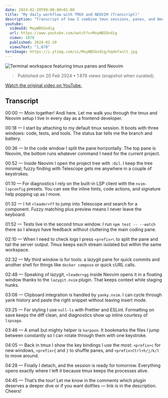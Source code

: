```yaml
---
date: 2024-02-20T09:00:00+01:00
title: "My daily workflow with TMUX and NEOVIM (Transcript)"
description: "Transcript of how I combine tmux sessions, panes, and Neovim plugins for a productive frontend workflow."
youtube:
  videoId: MoyWBSGndig
  url: https://www.youtube.com/watch?v=MoyWBSGndig
  views: 1878
  published: 2024-02-20
  viewsText: "1,878"
heroImage: https://i.ytimg.com/vi/MoyWBSGndig/hqdefault.jpg
---
```


![Terminal workspace featuring tmux panes and Neovim](https://i.ytimg.com/vi/MoyWBSGndig/hqdefault.jpg)

> Published on 20 Feb 2024 • 1 878 views (snapshot when curated).

[Watch the original video on YouTube.](https://www.youtube.com/watch?v=MoyWBSGndig)

## Transcript

00:00 — Moin together! Andi here. Let me walk you through the tmux and Neovim setup I live in every day as a frontend developer.

00:18 — I start by attaching to my default tmux session. It boots with three windows: code, tests, and tools. The status bar tells me the branch and battery.

00:36 — In the code window I split the pane horizontally. The top pane is Neovim, the bottom runs whatever command I need for the current project.

00:52 — Inside Neovim I open the project tree with `:Oil`. I keep the tree minimal; fuzzy finding with Telescope gets me anywhere in a couple of keystrokes.

01:10 — For diagnostics I rely on the built-in LSP client with the `nvim-lspconfig` presets. You can see the inline hints, code actions, and signature help popping up as I move.

01:32 — I hit `<leader>ff` to jump into Telescope and search for a component. Fuzzy matching plus preview means I never leave the keyboard.

01:52 — Tests live in the second tmux window. I run `npm test -- --watch` there so I always have feedback without cluttering the main coding pane.

02:10 — When I need to check logs I press `<prefix>\` to split the pane and tail the server output. Tmux keeps each stream isolated but within the same workspace.

02:32 — My third window is for tools: a lazygit pane for quick commits and another shell for things like `docker compose` or quick cURL calls.

02:48 — Speaking of lazygit, `<leader>gg` inside Neovim opens it in a floating window thanks to the `lazygit.nvim` plugin. That keeps context while staging hunks.

03:08 — Clipboard integration is handled by `yanky.nvim`. I can cycle through yank history and paste the right snippet without leaving insert mode.

03:25 — For styling I use `null-ls` with Prettier and ESLint. Formatting on save keeps the diff clean, and diagnostics show up inline courtesy of `lspsaga`.

03:46 — A small but mighty helper is `harpoon`. It bookmarks the files I jump between constantly so I can rotate through them with one keystroke.

04:05 — Back in tmux I show the key bindings I use the most: `<prefix>c` for new windows, `<prefix>{` and `}` to shuffle panes, and `<prefix>Ctrl+h/j/k/l` to move around.

04:28 — Finally I detach, and the session is ready for tomorrow. Everything opens exactly where I left it because tmux keeps the processes alive.

04:45 — That’s the tour! Let me know in the comments which plugin deserves a deeper dive or if you want dotfiles — link is in the description. Cheers!
